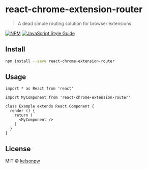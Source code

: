 # react-chrome-extension-router

> A dead simple routing solution for browser extensions

[![NPM](https://img.shields.io/npm/v/react-chrome-extension-router.svg)](https://www.npmjs.com/package/react-chrome-extension-router) [![JavaScript Style Guide](https://img.shields.io/badge/code_style-standard-brightgreen.svg)](https://standardjs.com)

## Install

```bash
npm install --save react-chrome-extension-router
```

## Usage

```tsx
import * as React from 'react'

import MyComponent from 'react-chrome-extension-router'

class Example extends React.Component {
  render () {
    return (
      <MyComponent />
    )
  }
}
```

## License

MIT © [kelsonpw](https://github.com/kelsonpw)
